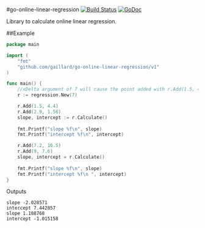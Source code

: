 #go-online-linear-regression
[![Build Status](https://travis-ci.org/gaillard/go-online-linear-regression.png)](https://travis-ci.org/gaillard/go-online-linear-regression)
[![GoDoc](https://godoc.org/github.com/gaillard/go-online-linear-regression/v1?status.svg)](https://godoc.org/github.com/gaillard/go-online-linear-regression/v1)

Library to calculate online linear regression.

##Example
```go
package main

import (
	"fmt"
	"github.com/gaillard/go-online-linear-regression/v1"
)

func main() {
	//xDelta argument of 7 will cause the point added with r.Add(1.5, 4.4) to be removed before last fmt.Printf()
	r := regression.New(7)

	r.Add(1.5, 4.4)
	r.Add(2.9, 1.56)
	slope, intercept := r.Calculate()
	
	fmt.Printf("slope %f\n", slope)
	fmt.Printf("intercept %f\n", intercept)

	r.Add(7.2, 10.5)
	r.Add(9, 7.6)
	slope, intercept = r.Calculate()
	
	fmt.Printf("slope %f\n", slope)
	fmt.Printf("intercept %f\n ", intercept)
}
```

Outputs
```shell
slope -2.028571
intercept 7.442857
slope 1.188768
intercept -1.015158
```
